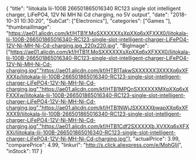 {
	"title": "liitokala lii-100B 266501865016340 RC123 single slot intelligent charger, LiFePO4, 12V Ni MH Ni Cd charging, no 5V output",
	"date": "2018-10-31 10:30:20",
	"SubCat": ["Electronics"],
	"categories": ["Games "],
	"thumbnailImage": "https://ae01.alicdn.com/kf/HTB1f.MoSXXXXXXsXpXXq6xXFXXX0/liitokala-lii-100B-266501865016340-RC123-single-slot-intelligent-charger-LiFePO4-12V-Ni-MH-Ni-Cd-charging.jpg_220x220.jpg",
	"BigImage": ["https://ae01.alicdn.com/kf/HTB1f.MoSXXXXXXsXpXXq6xXFXXX0/liitokala-lii-100B-266501865016340-RC123-single-slot-intelligent-charger-LiFePO4-12V-Ni-MH-Ni-Cd-charging.jpg","https://ae01.alicdn.com/kf/HTB1TakwSXXXXXX3XXXXq6xXFXXXp/liitokala-lii-100B-266501865016340-RC123-single-slot-intelligent-charger-LiFePO4-12V-Ni-MH-Ni-Cd-charging.jpg","https://ae01.alicdn.com/kf/HTB1MPQnSXXXXXXMXpXXq6xXFXXXw/liitokala-lii-100B-266501865016340-RC123-single-slot-intelligent-charger-LiFePO4-12V-Ni-MH-Ni-Cd-charging.jpg","https://ae01.alicdn.com/kf/HTB1NWjJSXXXXXbwapXXq6xXFXXX9/liitokala-lii-100B-266501865016340-RC123-single-slot-intelligent-charger-LiFePO4-12V-Ni-MH-Ni-Cd-charging.jpg","https://ae01.alicdn.com/kf/HTB1Cdf2SXXXXXb.XVXXq6xXFXXXj/liitokala-lii-100B-266501865016340-RC123-single-slot-intelligent-charger-LiFePO4-12V-Ni-MH-Ni-Cd-charging.jpg"],
	"actualPrice": 3.99,
	"comparePrice": 4.99,
	"linkurl": "http://s.click.aliexpress.com/e/MohGIjI",
	"inStock": 117
}

